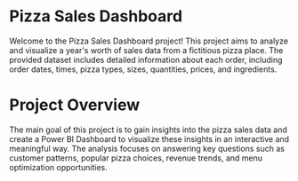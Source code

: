 #  Pizza Sales Dashboard
Welcome to the Pizza Sales Dashboard project! This project aims to analyze and visualize a year's worth of sales data from a fictitious pizza place. The provided dataset includes detailed information about each order, including order dates, times, pizza types, sizes, quantities, prices, and ingredients.

#  Project Overview
The main goal of this project is to gain insights into the pizza sales data and create a Power BI Dashboard to visualize these insights in an interactive and meaningful way. The analysis focuses on answering key questions such as customer patterns, popular pizza choices, revenue trends, and menu optimization opportunities.

